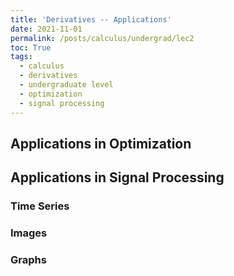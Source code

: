 ```yaml
---
title: 'Derivatives -- Applications'
date: 2021-11-01
permalink: /posts/calculus/undergrad/lec2
toc: True
tags:
  - calculus
  - derivatives
  - undergraduate level
  - optimization
  - signal processing
---
```


## Applications in Optimization

## Applications in Signal Processing

### Time Series

### Images

### Graphs